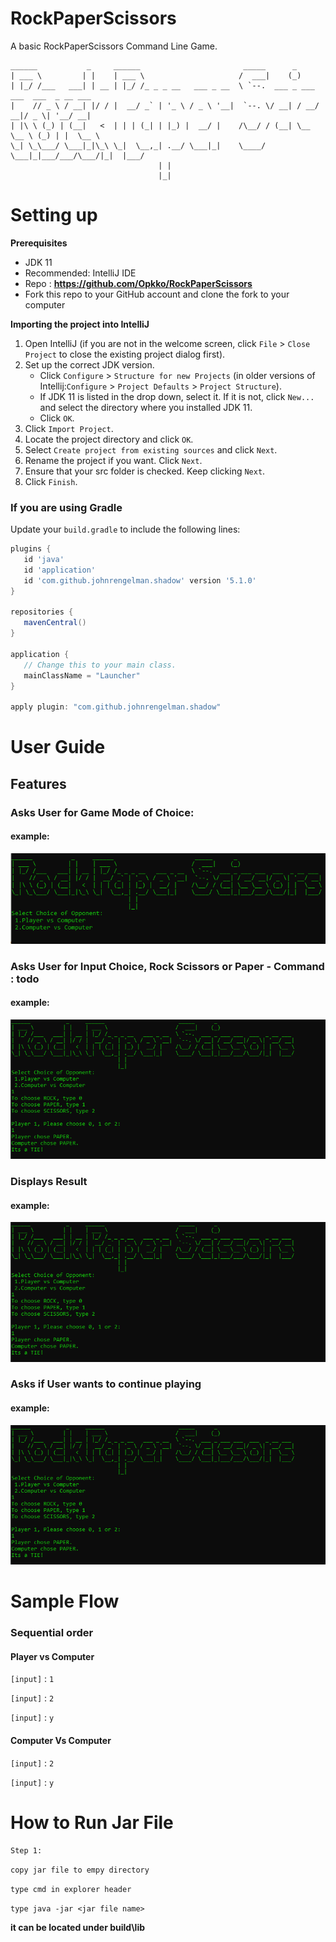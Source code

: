 # RockPaperScissors
A basic RockPaperScissors Command Line Game.

```
______           _     ______                       _____      _                        
| ___ \         | |    | ___ \                     /  ___|    (_)                       
| |_/ /___   ___| | __ | |_/ /_ _ _ __   ___ _ __  \ `--.  ___ _ ___ ___  ___  _ __ ___ 
|    // _ \ / __| |/ / |  __/ _` | '_ \ / _ \ '__|  `--. \/ __| / __/ __|/ _ \| '__/ __|
| |\ \ (_) | (__|   <  | | | (_| | |_) |  __/ |    /\__/ / (__| \__ \__ \ (_) | |  \__ \
\_| \_\___/ \___|_|\_\ \_|  \__,_| .__/ \___|_|    \____/ \___|_|___/___/\___/|_|  |___/
                                 | |                                                    
                                 |_|                                                    
```


# Setting up

**Prerequisites**

* JDK 11
* Recommended: IntelliJ IDE
* Repo : **https://github.com/Opkko/RockPaperScissors**
* Fork this repo to your GitHub account and clone the fork to your computer

**Importing the project into IntelliJ**

1. Open IntelliJ (if you are not in the welcome screen, click `File` > `Close Project` to close the existing project dialog first).
1. Set up the correct JDK version.
    * Click `Configure` > `Structure for new Projects` (in older versions of Intellij:`Configure` > `Project Defaults` > `Project Structure`).
    * If JDK 11 is listed in the drop down, select it. If it is not, click `New...` and select the directory where you installed JDK 11.
    * Click `OK`.
1. Click `Import Project`.
1. Locate the project directory and click `OK`.
1. Select `Create project from existing sources` and click `Next`.
1. Rename the project if you want. Click `Next`.
1. Ensure that your src folder is checked. Keep clicking `Next`.
1. Click `Finish`.


### If you are using Gradle

Update your `build.gradle` to include the following lines:
```groovy
plugins {
   id 'java'
   id 'application'
   id 'com.github.johnrengelman.shadow' version '5.1.0'
}

repositories {
   mavenCentral()
}

application {
   // Change this to your main class.
   mainClassName = "Launcher"
}

apply plugin: "com.github.johnrengelman.shadow"

```

# User Guide

## Features

### Asks User for Game Mode of Choice:

#### example:

![img.png](img.png)


### Asks User for Input Choice, Rock Scissors or Paper - Command : todo


#### example:
![img_1.png](img_1.png)

### Displays Result 

#### example:

![img_2.png](img_2.png)

### Asks if User wants to continue playing

#### example:

![img_3.png](img_3.png)



# Sample Flow

### Sequential order

#### Player vs Computer

`[input]` : `1`

`[input]` : `2`

`[input]` : `y`

#### Computer Vs Computer

`[input]` : `2`

`[input]` : `y`

# How to Run Jar File

`Step 1:`

`copy jar file to empy directory`

`type cmd in explorer header`

`type java -jar <jar file name>`

**it can be located under build\lib**

